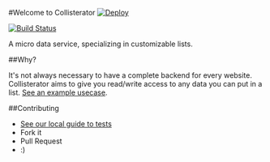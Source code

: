 #Welcome to Collisterator [![Deploy](https://www.herokucdn.com/deploy/button.png)](https://heroku.com/deploy?template=https://github.com/webcrofting/collisterator/tree/master)

[![Build Status](https://travis-ci.org/webcrofting/collisterator.svg?branch=master)](https://travis-ci.org/webcrofting/collisterator)

A micro data service, specializing in customizable lists.

##Why?

It's not always necessary to have a complete backend for every website. Collisterator aims to give you read/write access to any data you can put in a list. [See an example usecase](https://github.com/ageiersbach/movie_list).

##Contributing

- [See our local guide to tests](spec/tests.md)
- Fork it
- Pull Request
- :)
